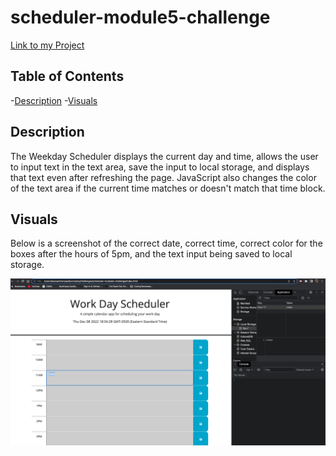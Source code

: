 # scheduler-module5-challenge
[Link to my Project](https://kassrojas.github.io/scheduler-module5-challenge/)

## Table of Contents
-[Description](#description)
-[Visuals](#visuals)


## Description
The Weekday Scheduler displays the current day and time, allows the user to input text in the text area, save the input to local storage, and displays that text even after refreshing the page. JavaScript also changes the color of the text area if the current time matches or doesn't match that time block.

## Visuals
Below is a screenshot of the correct date, correct time, correct color for the boxes after the hours of 5pm, and the text input being saved to local storage.

![Webpage Screenshot](/assets/images/Screenshot%202022-12-08%20at%206.56.52%20PM.png)